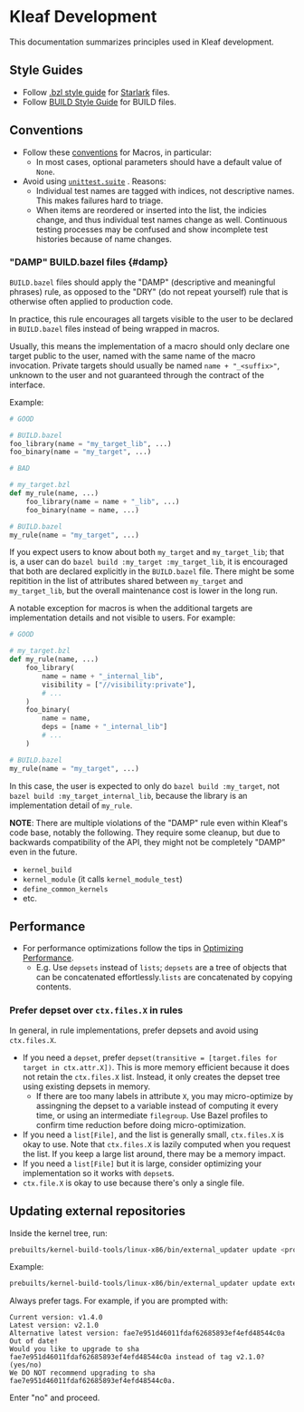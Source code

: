 # Kleaf Development

This documentation summarizes principles used in Kleaf development.

## Style Guides

* Follow [.bzl style guide](https://bazel.build/rules/bzl-style) for
  [Starlark](https://bazel.build/rules/language) files.
* Follow [BUILD Style Guide](https://bazel.build/build/style-guide) for BUILD
  files.

## Conventions

* Follow these [conventions](https://bazel.build/extending/macros#conventions)
  for Macros, in particular:
  * In most cases, optional parameters should have a default value of `None`.
* Avoid using
  [`unittest.suite`](https://github.com/bazelbuild/bazel-skylib/blob/main/docs/unittest_doc.md#unittestsuite)
  . Reasons:
  * Individual test names are tagged with indices, not descriptive names. This
    makes failures hard to triage.
  * When items are reordered or inserted into the list, the indicies change,
    and thus individual test names change as well. Continuous testing processes
    may be confused and show incomplete test histories because of name changes.

### "DAMP" BUILD.bazel files {#damp}

`BUILD.bazel` files should apply the "DAMP" (descriptive and meaningful
phrases) rule, as opposed to the "DRY" (do not repeat yourself) rule that is
otherwise often applied to production code.

In practice, this rule encourages all targets visible to the user to be
declared in `BUILD.bazel` files instead of being wrapped in macros.

Usually, this means the implementation of a macro should only declare one
target public to the user, named with the same name of the macro
invocation. Private targets should usually be named `name + "_<suffix>"`,
unknown to the user and not guaranteed through the contract of the interface.

Example:

```py
# GOOD

# BUILD.bazel
foo_library(name = "my_target_lib", ...)
foo_binary(name = "my_target", ...)
```

```py
# BAD

# my_target.bzl
def my_rule(name, ...)
    foo_library(name = name + "_lib", ...)
    foo_binary(name = name, ...)

# BUILD.bazel
my_rule(name = "my_target", ...)
```

If you expect users to know about both `my_target` and `my_target_lib`; that
is, a user can do `bazel build :my_target :my_target_lib`, it is
encouraged that both are declared explicitly in the `BUILD.bazel` file. There
might be some repitition in the list of attributes shared between `my_target`
and `my_target_lib`, but the overall maintenance cost is lower in the long run.

A notable exception for macros is when the additional targets are implementation
details and not visible to users. For example:

```py
# GOOD

# my_target.bzl
def my_rule(name, ...)
    foo_library(
        name = name + "_internal_lib",
        visibility = ["//visibility:private"],
        # ...
    )
    foo_binary(
        name = name,
        deps = [name + "_internal_lib"]
        # ...
    )

# BUILD.bazel
my_rule(name = "my_target", ...)
```

In this case, the user is expected to only do `bazel build :my_target`,
not `bazel build :my_target_internal_lib`, because the library is an
implementation detail of `my_rule`.

**NOTE**: There are multiple violations of the "DAMP" rule even within
Kleaf's code base, notably the following. They require some cleanup, but
due to backwards compatibility of the API, they might not be completely
"DAMP" even in the future.

- `kernel_build`
- `kernel_module` (it calls `kernel_module_test`)
- `define_common_kernels`
- etc.

## Performance

* For performance optimizations follow the tips in
  [Optimizing Performance](https://bazel.build/rules/performance).
  * E.g. Use `depsets` instead of `lists`; `depsets` are a tree of objects that
  can be concatenated effortlessly.`lists` are concatenated by copying contents.

### Prefer depset over `ctx.files.X` in rules

In general, in rule implementations, prefer depsets and avoid using `ctx.files.X`.

- If you need a `depset`, prefer
  `depset(transitive = [target.files for target in ctx.attr.X])`. This is more
  memory efficient because it does not retain the `ctx.files.X` list.
  Instead, it only creates the depset tree using existing depsets in memory.
  - If there are too many labels in attribute `X`, you may micro-optimize by
    assingning the depset to a variable instead of computing it every time,
    or using an intermediate `filegroup`. Use Bazel profiles to confirm time
    reduction before doing micro-optimization.
- If you need a `list[File]`, and the list is generally small, `ctx.files.X`
  is okay to use. Note that `ctx.files.X` is lazily computed when you request
  the list. If you keep a large list around, there may be a memory impact.
- If you need a `list[File]` but it is large, consider optimizing your
  implementation so it works with `depset`s.
- `ctx.file.X` is okay to use because there's only a single file.

## Updating external repositories

Inside the kernel tree, run:

```sh
prebuilts/kernel-build-tools/linux-x86/bin/external_updater update <project_path> --no-build
```

Example:

```sh
prebuilts/kernel-build-tools/linux-x86/bin/external_updater update external/python/absl-py --no-build
```

Always prefer tags. For example, if you are prompted with:

```
Current version: v1.4.0
Latest version: v2.1.0
Alternative latest version: fae7e951d46011fdaf62685893ef4efd48544c0a
Out of date!
Would you like to upgrade to sha fae7e951d46011fdaf62685893ef4efd48544c0a instead of tag v2.1.0? (yes/no)
We DO NOT recommend upgrading to sha fae7e951d46011fdaf62685893ef4efd48544c0a.
```

Enter "no" and proceed.
